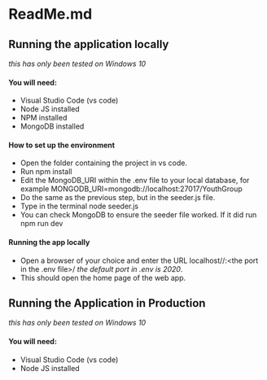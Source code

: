 # ReadMe.md

## Running the application locally

*this has only been tested on Windows 10*

#### You will need:

* Visual Studio Code (vs code)
* Node JS installed
* NPM installed
* MongoDB installed

#### How to set up the environment

* Open the folder containing the project in vs code.
* Run npm install
* Edit the MongoDB_URI within the .env file to your local database,  for example MONGODB_URI=mongodb://localhost:27017/YouthGroup
* Do the same as the previous step, but in the seeder.js file.
* Type in the terminal node seeder.js
* You can check MongoDB to ensure the seeder file worked. If it did run npm run dev

#### Running the app locally

* Open a browser of your choice and enter the URL localhost//:<the port in the .env file>/  *the default port in .env is 2020*.
* This should open the home page of the web app. 

## Running the Application in Production

*this has only been tested on Windows 10*

#### You will need:

* Visual Studio Code (vs code)
* Node JS installed

